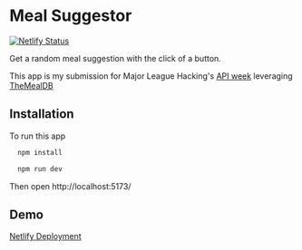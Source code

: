 # Meal Suggestor
[![Netlify Status](https://api.netlify.com/api/v1/badges/c5ad56e8-0e0c-465e-88b9-995a5f1b22d5/deploy-status)](https://app.netlify.com/sites/meal-suggestor/deploys)

Get a random meal suggestion with the click of a button.

This app is my submission for Major League Hacking's [API week](https://ghw.mlh.io/events/api-week) leveraging [TheMealDB](https://themealdb.com/)
## Installation

To run this app

```bash
  npm install
```

```bash
  npm run dev
```
Then open http://localhost:5173/

## Demo

[Netlify Deployment](https://meal-suggestor.netlify.app/)
